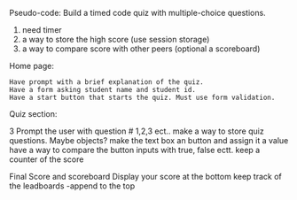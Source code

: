 Pseudo-code:
Build a timed code quiz with multiple-choice questions.

1. need timer
2. a way to store the high score (use session storage)
3. a way to compare score with other peers (optional a scoreboard)


Home page:

    Have prompt with a brief explanation of the quiz.
    Have a form asking student name and student id.
    Have a start button that starts the quiz. Must use form validation.

Quiz section:

3 Prompt the user with question # 1,2,3 ect..
    make a way to store quiz questions. Maybe objects?
    make the text box an button and assign it a value 
    have a way to compare the button inputs with true, false ectt.
    keep a counter of the score

Final Score and scoreboard
    Display your score 
    at the bottom keep track of the leadboards -append to the top









